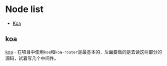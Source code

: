 # Node list

  - [Koa](#koa)

  
  
  
  
## koa

[koa](https://github.com/koajs/koa) - 在项目中使用`koa`和`koa-router`是最基本的，后面要做的是去读这两部分的源码，试着写几个中间件。

